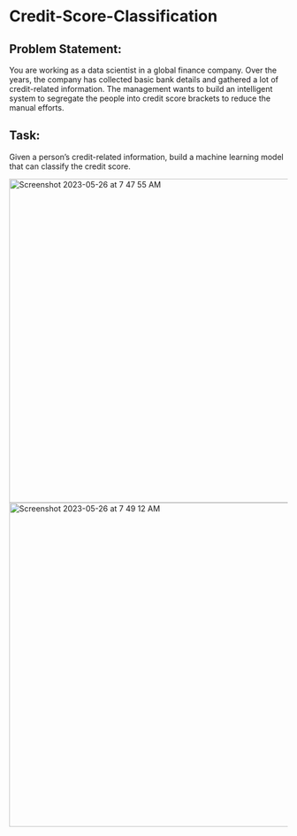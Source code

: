 # Credit-Score-Classification
## Problem Statement:

You are working as a data scientist in a global finance company. Over the years, the company has collected basic bank details and gathered a lot of credit-related information. The management wants to build an intelligent system to segregate the people into credit score brackets to reduce the manual efforts.

## Task:

Given a person’s credit-related information, build a machine learning model that can classify the credit score.

<img width="586" alt="Screenshot 2023-05-26 at 7 47 55 AM" src="https://github.com/dipanshu-choudhary/Credit-Score-Classification/assets/82944768/415756ab-3596-4a8c-8c12-5a6fd797db7b">


<img width="586" alt="Screenshot 2023-05-26 at 7 49 12 AM" src="https://github.com/dipanshu-choudhary/Credit-Score-Classification/assets/82944768/7ceaecd6-4138-40f9-9165-4d4d6d8e2564">
